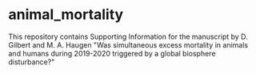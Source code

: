 # animal_mortality
This repository contains Supporting Information for the manuscript by D. Gilbert and M. A. Haugen "Was simultaneous excess mortality in animals and humans during 2019-2020 triggered by a global biosphere disturbance?"
